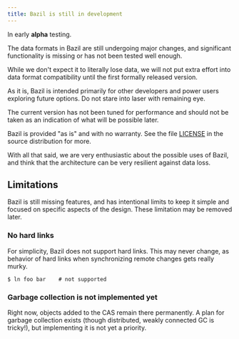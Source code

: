 ```yaml
---
title: Bazil is still in development
---
```


In early **alpha** testing.

The data formats in Bazil are still undergoing major changes, and
significant functionality is missing or has not been tested well
enough.

While we don't expect it to literally lose data, we will not put extra
effort into data format compatibility until the first formally
released version.

As it is, Bazil is intended primarily for other developers and power
users exploring future options. Do not stare into laser with remaining
eye.

The current version has not been tuned for performance and should not
be taken as an indication of what will be possible later.

Bazil is provided "as is" and with no warranty. See the file
[LICENSE](https://github.com/bazillion/bazil/blob/master/LICENSE) in
the source distribution for more.

With all that said, we are very enthusiastic about the possible uses
of Bazil, and think that the architecture can be very resilient
against data loss.


## <span id="limits"/> Limitations

Bazil is still missing features, and has intentional limits to keep it
simple and focused on specific aspects of the design. These limitation
may be removed later.

### <span id="limits-hardlink"/> No hard links

For simplicity, Bazil does not support hard links. This may never
change, as behavior of hard links when synchronizing remote changes
gets really murky.

``` console
$ ln foo bar    # not supported
```

### <span id="limits-gc"/> Garbage collection is not implemented yet

Right now, objects added to the CAS remain there permanently. A plan
for garbage collection exists (though distributed, weakly connected GC
is tricky!), but implementing it is not yet a priority.
